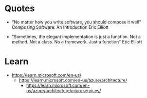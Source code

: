 # Quotes

- "No matter how you write software, you should compose it well" Composing Software: An Introduction  Eric Elliott

- "Sometimes, the elegant implementation is just a function. Not a method. Not a class. No a framework. Just a function" Eric Elliott

# Learn

- https://learn.microsoft.com/en-us/
  - https://learn.microsoft.com/en-us/azure/architecture/
    - https://learn.microsoft.com/en-us/azure/architecture/microservices/


